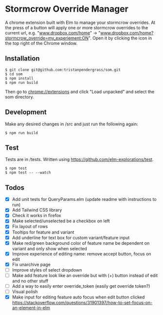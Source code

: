 # Stormcrow Override Manager

A chrome extension built with Elm to manage your stormcrow overrides. At the press of a button will apply one or more stormcrow overrides to the current url, e.g. "www.dropbox.com/home" -> "www.dropbox.com/home?stormcrow_override=my_experiement:ON". Open it by clicking the icon in the top right of the Chrome window.

## Installation

```
$ git clone git@github.com:tristanpendergrass/som.git
$ cd som
$ npm install
$ npm run build
```

Then go to [chrome://extensions](chrome://extensions) and click "Load unpacked" and select the som directory.

## Development

Make any desired changes in /src and just run the following again:

```
$ npm run build
```

## Test

Tests are in /tests. Written using https://github.com/elm-explorations/test.

```
$ npm test
$ npm test -- --watch
```

## Todos

- [x] Add unit tests for QueryParams.elm (update readme with instructions to run)
- [x] Add Tailwind CSS library
- [x] Check it works in firefox
- [x] Make selected/unselected be a checkbox on left
- [x] Fix layout of rows
- [x] Tooltips for feature and variant
- [x] Add underline for text box for custom variant/feature input
- [x] Make red/green background color of feature name be dependent on variant and only show when selected
- [x] Improve experience of editing name: remove accept button, focus on edit
- [x] Fix unarchive page
- [ ] Improve styles of select dropdown
- [ ] Make add feature look like an override but with (+) button instead of edit and no other stuff
- [ ] Add a way to easily enter override_token (easily get override token?)
- [ ] Visual polish
- [x] Make input for editing feature auto focus when edit button clicked https://stackoverflow.com/questions/31901397/how-to-set-focus-on-an-element-in-elm
